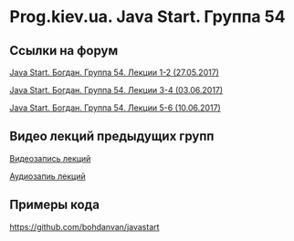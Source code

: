 Prog.kiev.ua. Java Start. Группа 54
===

## Cсылки на форум

[Java Start. Богдан. Группа 54. Лекции 1-2 (27.05.2017)](https://prog.kiev.ua/forum/index.php/topic,2937.0.html)

[Java Start. Богдан. Группа 54. Лекции 3-4 (03.06.2017)](https://prog.kiev.ua/forum/index.php/topic,2950.0.html)

[Java Start. Богдан. Группа 54. Лекции 5-6 (10.06.2017)](https://prog.kiev.ua/forum/index.php/topic,2960.0.html)

## Видео лекций предыдущих групп

[Видеозапись лекций](https://mega.nz/#F!SRclnQQT)

[Аудиозапиь лекций](https://mega.nz/#F!GY8UjTBS)

## Примеры кода

https://github.com/bohdanvan/javastart
